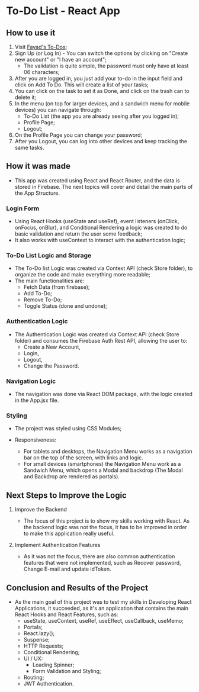 # To-Do List - React App

## How to use it

1. Visit [Fayad's To-Dos](https://personal-to-do-list-4ef11.web.app/);
2. Sign Up (or Log In) - You can switch the options by clicking on "Create new account" or "I have an account";
   - The validation is quite simple, the password must only have at least 06 characters;
3. After you are logged in, you just add your to-do in the input field and click on Add To Do. This will create a list of your tasks;
4. You can click on the task to set it as Done, and click on the trash can to delete it;
5. In the menu (on top for larger devices, and a sandwich menu for mobile devices) you can navigate through:
   - To-Do List (the app you are already seeing after you logged in);
   - Profile Page;
   - Logout;
6. On the Profile Page you can change your password;
7. After you Logout, you can log into other devices and keep tracking the same tasks.

## How it was made

- This app was created using React and React Router, and the data is stored in Firebase. The next topics will cover and detail the main parts of the App Structure.

### Login Form

- Using React Hooks (useState and useRef), event listeners (onClick, onFocus, onBlur), and Conditional Rendering a logic was created to do basic validation and return the user some feedback;
- It also works with useContext to interact with the authentication logic;

### To-Do List Logic and Storage

- The To-Do list Logic was created via Context API (check Store folder), to organize the code and make everything more readable;
- The main functionalities are:
  - Fetch Data (from firebase);
  - Add To-Do;
  - Remove To-Do;
  - Toggle Status (done and undone);

### Authentication Logic

- The Authentication Logic was created via Context API (check Store folder) and consumes the Firebase Auth Rest API, allowing the user to:
  - Create a New Account,
  - Login,
  - Logout,
  - Change the Password.

### Navigation Logic

- The navigation was done via React DOM package, with the logic created in the App.jsx file.

### Styling

- The project was styled using CSS Modules;

- Responsiveness:

  - For tablets and desktops, the Navigation Menu works as a navigation bar on the top of the screen, with links and logic.
  - For small devices (smartphones) the Navigation Menu work as a Sandwich Menu, which opens a Modal and backdrop (The Modal and Backdrop are rendered as portals).

## Next Steps to Improve the Logic

1. Improve the Backend

   - The focus of this project is to show my skills working with React. As the backend logic was not the focus, it has to be improved in order to make this application really useful.

2. Implement Authentication Features

   - As it was not the focus, there are also common authentication features that were not implemented, such as Recover password, Change E-mail and update idToken.

## Conclusion and Results of the Project

- As the main goal of this project was to test my skills in Developing React Applications, it succeeded, as it's an application that contains the main React Hooks and React Features, such as:
  - useState, useContext, useRef, useEffect, useCallback, useMemo;
  - Portals;
  - React.lazy();
  - Suspense;
  - HTTP Requests;
  - Conditional Rendering;
  - UI / UX:
    - Loading Spinner;
    - Form Validation and Styling;
  - Routing;
  - JWT Authentication.
